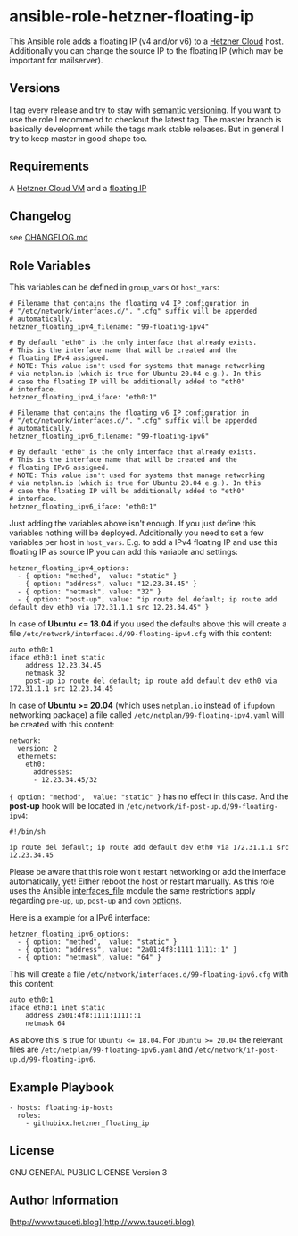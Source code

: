 ansible-role-hetzner-floating-ip
================================

This Ansible role adds a floating IP (v4 and/or v6) to a [Hetzner Cloud](https://www.hetzner.cloud) host. Additionally you can change the source IP to the floating IP (which may be important for mailserver).

Versions
--------

I tag every release and try to stay with [semantic versioning](http://semver.org). If you want to use the role I recommend to checkout the latest tag. The master branch is basically development while the tags mark stable releases. But in general I try to keep master in good shape too.

Requirements
------------

A [Hetzner Cloud VM](https://www.hetzner.cloud) and a [floating IP](https://docs.hetzner.com/cloud/floating-ips/persistent-configuration/)

Changelog
---------

see [CHANGELOG.md](https://github.com/githubixx/ansible-role-hetzner-floating-ip/blob/master/CHANGELOG.md)

Role Variables
--------------

This variables can be defined in `group_vars` or `host_vars`:

```
# Filename that contains the floating v4 IP configuration in
# "/etc/network/interfaces.d/". ".cfg" suffix will be appended
# automatically.
hetzner_floating_ipv4_filename: "99-floating-ipv4"

# By default "eth0" is the only interface that already exists.
# This is the interface name that will be created and the
# floating IPv4 assigned.
# NOTE: This value isn't used for systems that manage networking
# via netplan.io (which is true for Ubuntu 20.04 e.g.). In this
# case the floating IP will be additionally added to "eth0"
# interface.
hetzner_floating_ipv4_iface: "eth0:1"

# Filename that contains the floating v6 IP configuration in
# "/etc/network/interfaces.d/". ".cfg" suffix will be appended
# automatically.
hetzner_floating_ipv6_filename: "99-floating-ipv6"

# By default "eth0" is the only interface that already exists.
# This is the interface name that will be created and the
# floating IPv6 assigned.
# NOTE: This value isn't used for systems that manage networking
# via netplan.io (which is true for Ubuntu 20.04 e.g.). In this
# case the floating IP will be additionally added to "eth0"
# interface.
hetzner_floating_ipv6_iface: "eth0:1"
```

Just adding the variables above isn't enough. If you just define this variables nothing will be deployed. Additionally you need to set a few variables per host in `host_vars`. E.g. to add a IPv4 floating IP and use this floating IP as source IP you can add this variable and settings:

```
hetzner_floating_ipv4_options:
  - { option: "method",  value: "static" }
  - { option: "address", value: "12.23.34.45" }
  - { option: "netmask", value: "32" }
  - { option: "post-up", value: "ip route del default; ip route add default dev eth0 via 172.31.1.1 src 12.23.34.45" }
```

In case of **Ubuntu <= 18.04** if you used the defaults above this will create a file `/etc/network/interfaces.d/99-floating-ipv4.cfg` with this content:

```
auto eth0:1
iface eth0:1 inet static
    address 12.23.34.45
    netmask 32
    post-up ip route del default; ip route add default dev eth0 via 172.31.1.1 src 12.23.34.45
```

In case of **Ubuntu >= 20.04** (which uses `netplan.io` instead of `ifupdown` networking package) a file called `/etc/netplan/99-floating-ipv4.yaml` will be created with this content:

```
network:
  version: 2
  ethernets:
    eth0:
      addresses:
      - 12.23.34.45/32
```

`{ option: "method",  value: "static" }` has no effect in this case. And the **post-up** hook will be located in `/etc/network/if-post-up.d/99-floating-ipv4`:

```
#!/bin/sh

ip route del default; ip route add default dev eth0 via 172.31.1.1 src 12.23.34.45
```

Please be aware that this role won't restart networking or add the interface automatically, yet! Either reboot the host or restart manually. As this role uses the Ansible [interfaces_file](https://docs.ansible.com/ansible/2.4/interfaces_file_module.html) module the same restrictions apply regarding `pre-up`, `up`, `post-up` and `down` [options](https://docs.ansible.com/ansible/2.4/interfaces_file_module.html#options).

Here is a example for a IPv6 interface:

```
hetzner_floating_ipv6_options:
  - { option: "method",  value: "static" }
  - { option: "address", value: "2a01:4f8:1111:1111::1" }
  - { option: "netmask", value: "64" }
```

This will create a file `/etc/network/interfaces.d/99-floating-ipv6.cfg` with this content:

```
auto eth0:1
iface eth0:1 inet static
    address 2a01:4f8:1111:1111::1
    netmask 64
```

As above this is true for `Ubuntu <= 18.04`. For `Ubuntu >= 20.04` the relevant files are `/etc/netplan/99-floating-ipv6.yaml` and `/etc/network/if-post-up.d/99-floating-ipv6`.

Example Playbook
----------------

```
- hosts: floating-ip-hosts
  roles:
    - githubixx.hetzner_floating_ip
```

License
-------

GNU GENERAL PUBLIC LICENSE Version 3

Author Information
------------------

[http://www.tauceti.blog](http://www.tauceti.blog)
